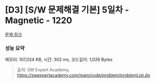 # [D3] [S/W 문제해결 기본] 5일차 - Magnetic - 1220 

[문제 링크](https://swexpertacademy.com/main/code/problem/problemDetail.do?contestProbId=AV14hwZqABsCFAYD) 

### 성능 요약

메모리: 107,024 KB, 시간: 302 ms, 코드길이: 1,026 Bytes



> 출처: SW Expert Academy, https://swexpertacademy.com/main/code/problem/problemList.do